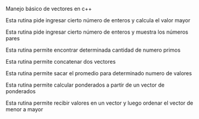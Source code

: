 Manejo básico de vectores en c++


Esta rutina pide ingresar cierto número de enteros y calcula el valor mayor


Esta rutina pide ingresar cierto número de enteros y muestra los números pares


Esta rutina permite encontrar determinada cantidad de numero primos


Esta rutina permite concatenar dos vectores


Esta rutina permite sacar el promedio para determinado numero de valores


Esta rutina permite calcular ponderados a partir de un vector de ponderados


Esta rutina permite recibir valores en un vector y luego ordenar el vector de menor a mayor
